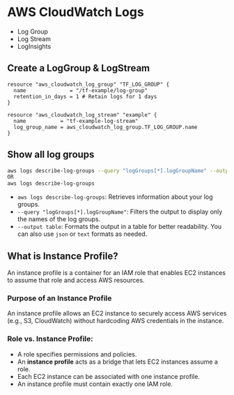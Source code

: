 # AWS CloudWatch Logs
- Log Group
- Log Stream
- LogInsights


## Create a LogGroup & LogStream
````hcl
resource "aws_cloudwatch_log_group" "TF_LOG_GROUP" {
  name              = "/tf-example/log-group"
  retention_in_days = 1 # Retain logs for 1 days
}

resource "aws_cloudwatch_log_stream" "example" {
  name           = "tf-example-log-stream"
  log_group_name = aws_cloudwatch_log_group.TF_LOG_GROUP.name
}
````

## Show all log groups
````bash
aws logs describe-log-groups --query "logGroups[*].logGroupName" --output table
OR
aws logs describe-log-groups
````
- `aws logs describe-log-groups`: Retrieves information about your log groups.
- `--query "logGroups[*].logGroupName"`: Filters the output to display only the names of the log groups.
- `--output table`: Formats the output in a table for better readability. You can also use `json` or `text` formats as needed.



## What is Instance Profile?
An instance profile is a container for an IAM role that enables EC2 instances to assume that role and access AWS resources.
### Purpose of an Instance Profile
An instance profile allows an EC2 instance to securely access AWS services (e.g., S3, CloudWatch) without hardcoding AWS credentials in the instance.
### Role vs. Instance Profile:
- A role specifies permissions and policies.
- An **instance profile** acts as a bridge that lets EC2 instances assume a role.
- Each EC2 instance can be associated with one instance profile.
- An instance profile must contain exactly one IAM role.